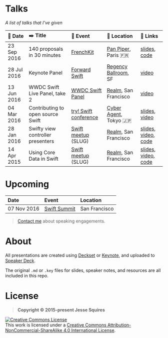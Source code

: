 # Talks

*A list of talks that I've given*

| :date: Date   | :black_nib: Title                 | :movie_camera: Event            | :round_pushpin: Location             | :paperclip: Links                                 |
|:--------------|:----------------------------------|:--------------------------------|:-------------------------------------|:--------------------------------------------------|
| 23 Sep 2016   | 140 proposals in 30 minutes       | [FrenchKit][event6]             | [Pan Piper][location6], Paris :fr:   | [slides][slides6], [code][code6]                  |
| 28 Jul 2016   | Keynote Panel                     | [Forward Swift][event5]         | [Regency Ballroom][location5], SF    | [video][video5]                                   |
| 13 Jun 2016   | WWDC Swift Live Panel, take 2     | [WWDC Swift Panel][event4]      | [Realm][location4], San Francisco    | [video][video4]                                   |
| 04 Mar 2016   | Contributing to open source Swift | [try! Swift conference][event3] | [Cyber Agent][location3], Tokyo :jp: | [slides][slides3], [video][video3]                |
| 28 Jan 2016   | Swifty view controller presenters | [Swift meetup][event2] (SLUG)   | [Realm][location2], San Francisco    | [slides][slides2], [video][video2], [code][code2] |
| 14 Apr 2015   | Using Core Data in Swift          | [Swift meetup][event1] (SLUG)   | [Realm][location1], San Francisco    | [slides][slides1], [video][video1], [code][code1] |

# Upcoming

| Date          | Event                       | Location                             |
|:--------------|:----------------------------|:-------------------------------------|
| 07 Nov 2016   | [Swift Summit][event7]      | San Francisco                        |

> <a href="mailto:jesse@jessesquires.com">Contact me</a> about speaking engagements.

# About

All presentations are created using [Deckset](http://www.decksetapp.com) or [Keynote](https://www.apple.com/mac/keynote/), and uploaded to [Speaker Deck](https://speakerdeck.com/jessesquires). 

The original `.md` or `.key` files for slides, speaker notes, and resources are all included in this repo.

# License

>**Copyright &copy; 2015-present Jesse Squires**

<a rel="license" href="https://creativecommons.org/licenses/by-nc-sa/4.0/"><img alt="Creative Commons License" style="border-width:0" src="https://i.creativecommons.org/l/by-nc-sa/4.0/88x31.png" /></a><br />This work is licensed under a <a rel="license" href="https://creativecommons.org/licenses/by-nc-sa/4.0/">Creative Commons Attribution-NonCommercial-ShareAlike 4.0 International License</a>.

<!-- Links -->

[event1]:https://www.meetup.com/swift-language/events/220612410/
[location1]:https://realm.io
[slides1]:https://speakerdeck.com/jessesquires/using-core-data-in-swift
[video1]:https://realm.io/news/jesse-squires-core-data-swift
[code1]:https://github.com/jessesquires/JSQCoreDataKit

[event2]:https://www.meetup.com/swift-language/events/227833264/
[location2]:https://realm.io
[slides2]:https://speakerdeck.com/jessesquires/swifty-view-controller-presenters
[video2]:https://realm.io/news/slug-jesse-squires-swifty-view-controller-presenters
[code2]:https://github.com/jessesquires/PresenterKit

[event3]:http://www.tryswiftconf.com/en
[location3]:https://www.cyberagent.co.jp
[slides3]:https://speakerdeck.com/jessesquires/contributing-to-open-source-swift
[video3]:https://realm.io/news/tryswift-jesse-squires-contributing-open-source-swift/

[event4]:http://www.meetup.com/swift-language/events/231196358/
[location4]:https://realm.io
[video4]:https://www.periscope.tv/realmlive/1eaKbeEbRRexX

[event5]:https://forwardswift.com
[location5]:http://www.theregencyballroom.com
[video5]:https://forwardcourses.com/lectures/178

[event6]:http://frenchkit.fr
[location6]:http://www.pan-piper.com/en/
[slides6]:https://speakerdeck.com/jessesquires/140-proposals-in-30-minutes
[code6]:https://github.com/jessesquires/swift-proposal-analyzer

[event7]:https://swiftsummit.com/
